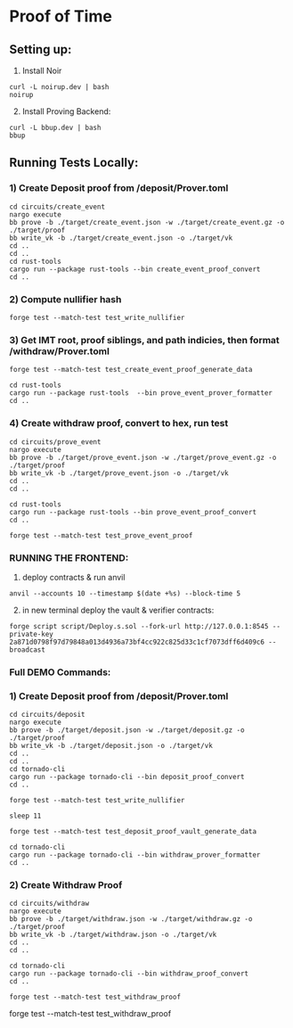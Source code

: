 # Proof of Time

## Setting up:

1) Install Noir
```
curl -L noirup.dev | bash
noirup
```

2) Install Proving Backend:
```
curl -L bbup.dev | bash
bbup
```

## Running Tests Locally:

### 1) Create Deposit proof from /deposit/Prover.toml
```
cd circuits/create_event
nargo execute
bb prove -b ./target/create_event.json -w ./target/create_event.gz -o ./target/proof
bb write_vk -b ./target/create_event.json -o ./target/vk
cd ..
cd ..
cd rust-tools
cargo run --package rust-tools --bin create_event_proof_convert 
cd ..
```

### 2) Compute nullifier hash
```
forge test --match-test test_write_nullifier
```


### 3) Get IMT root, proof siblings, and path indicies, then format /withdraw/Prover.toml
```
forge test --match-test test_create_event_proof_generate_data

cd rust-tools 
cargo run --package rust-tools  --bin prove_event_prover_formatter
cd ..
```

### 4) Create withdraw proof, convert to hex, run test
```
cd circuits/prove_event
nargo execute
bb prove -b ./target/prove_event.json -w ./target/prove_event.gz -o ./target/proof
bb write_vk -b ./target/prove_event.json -o ./target/vk
cd ..
cd ..

cd rust-tools
cargo run --package rust-tools --bin prove_event_proof_convert
cd ..

forge test --match-test test_prove_event_proof 
```

### RUNNING THE FRONTEND:
1) deploy contracts & run anvil
```
anvil --accounts 10 --timestamp $(date +%s) --block-time 5

```
2) in new terminal deploy the vault & verifier contracts:
```
forge script script/Deploy.s.sol --fork-url http://127.0.0.1:8545 --private-key 2a871d0798f97d79848a013d4936a73bf4cc922c825d33c1cf7073dff6d409c6 --broadcast
```


### Full DEMO Commands:

### 1) Create Deposit proof from /deposit/Prover.toml
```
cd circuits/deposit
nargo execute
bb prove -b ./target/deposit.json -w ./target/deposit.gz -o ./target/proof
bb write_vk -b ./target/deposit.json -o ./target/vk
cd ..
cd ..
cd tornado-cli 
cargo run --package tornado-cli --bin deposit_proof_convert 
cd ..

forge test --match-test test_write_nullifier
```

```
sleep 11

forge test --match-test test_deposit_proof_vault_generate_data

cd tornado-cli
cargo run --package tornado-cli --bin withdraw_prover_formatter
cd ..
```

### 2) Create Withdraw Proof

```
cd circuits/withdraw
nargo execute
bb prove -b ./target/withdraw.json -w ./target/withdraw.gz -o ./target/proof
bb write_vk -b ./target/withdraw.json -o ./target/vk
cd ..
cd ..

cd tornado-cli
cargo run --package tornado-cli --bin withdraw_proof_convert
cd ..

forge test --match-test test_withdraw_proof
```

forge test --match-test test_withdraw_proof 
